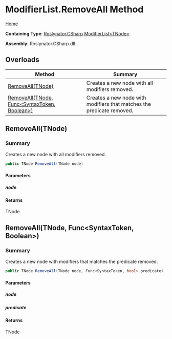 # ModifierList\.RemoveAll Method

[Home](../../../../README.md)

**Containing Type**: [Roslynator.CSharp](../../README.md)\.[ModifierList\<TNode>](../README.md)

**Assembly**: Roslynator\.CSharp\.dll

## Overloads

| Method | Summary |
| ------ | ------- |
| [RemoveAll(TNode)](#Roslynator_CSharp_ModifierList_1_RemoveAll__0_) | Creates a new node with all modifiers removed\. |
| [RemoveAll(TNode, Func\<SyntaxToken, Boolean>)](#Roslynator_CSharp_ModifierList_1_RemoveAll__0_System_Func_Microsoft_CodeAnalysis_SyntaxToken_System_Boolean__) | Creates a new node with modifiers that matches the predicate removed\. |

## RemoveAll\(TNode\)<a name="Roslynator_CSharp_ModifierList_1_RemoveAll__0_"></a>

### Summary

Creates a new node with all modifiers removed\.

```csharp
public TNode RemoveAll(TNode node)
```

#### Parameters

##### node





#### Returns

TNode

## RemoveAll\(TNode, Func\<SyntaxToken, Boolean>\)<a name="Roslynator_CSharp_ModifierList_1_RemoveAll__0_System_Func_Microsoft_CodeAnalysis_SyntaxToken_System_Boolean__"></a>

### Summary

Creates a new node with modifiers that matches the predicate removed\.

```csharp
public TNode RemoveAll(TNode node, Func<SyntaxToken, bool> predicate)
```

#### Parameters

##### node





##### predicate





#### Returns

TNode

